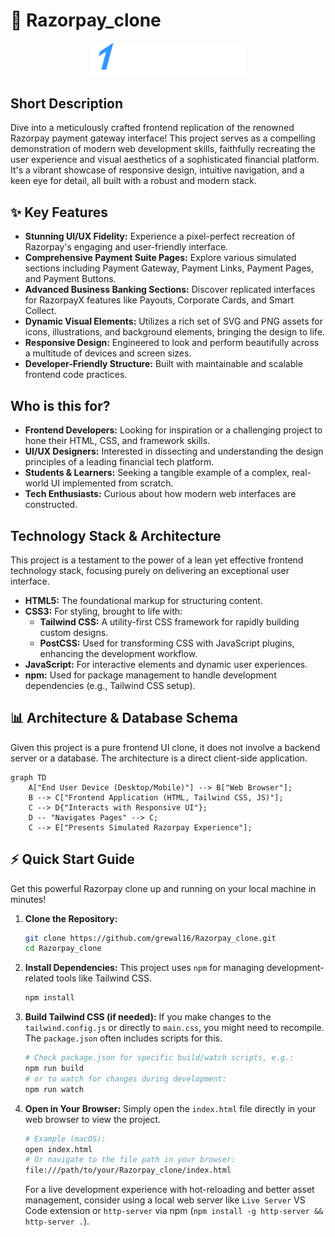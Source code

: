 # 🚀 Razorpay_clone

<p align="center"><img src="./images/logo.svg" alt="Razorpay Clone Logo" width="250"></p>

## Short Description
Dive into a meticulously crafted frontend replication of the renowned Razorpay payment gateway interface! This project serves as a compelling demonstration of modern web development skills, faithfully recreating the user experience and visual aesthetics of a sophisticated financial platform. It's a vibrant showcase of responsive design, intuitive navigation, and a keen eye for detail, all built with a robust and modern stack.

## ✨ Key Features
*   **Stunning UI/UX Fidelity:** Experience a pixel-perfect recreation of Razorpay's engaging and user-friendly interface.
*   **Comprehensive Payment Suite Pages:** Explore various simulated sections including Payment Gateway, Payment Links, Payment Pages, and Payment Buttons.
*   **Advanced Business Banking Sections:** Discover replicated interfaces for RazorpayX features like Payouts, Corporate Cards, and Smart Collect.
*   **Dynamic Visual Elements:** Utilizes a rich set of SVG and PNG assets for icons, illustrations, and background elements, bringing the design to life.
*   **Responsive Design:** Engineered to look and perform beautifully across a multitude of devices and screen sizes.
*   **Developer-Friendly Structure:** Built with maintainable and scalable frontend code practices.

## Who is this for?
*   **Frontend Developers:** Looking for inspiration or a challenging project to hone their HTML, CSS, and framework skills.
*   **UI/UX Designers:** Interested in dissecting and understanding the design principles of a leading financial tech platform.
*   **Students & Learners:** Seeking a tangible example of a complex, real-world UI implemented from scratch.
*   **Tech Enthusiasts:** Curious about how modern web interfaces are constructed.

## Technology Stack & Architecture
This project is a testament to the power of a lean yet effective frontend technology stack, focusing purely on delivering an exceptional user interface.

*   **HTML5:** The foundational markup for structuring content.
*   **CSS3:** For styling, brought to life with:
    *   **Tailwind CSS:** A utility-first CSS framework for rapidly building custom designs.
    *   **PostCSS:** Used for transforming CSS with JavaScript plugins, enhancing the development workflow.
*   **JavaScript:** For interactive elements and dynamic user experiences.
*   **npm:** Used for package management to handle development dependencies (e.g., Tailwind CSS setup).

## 📊 Architecture & Database Schema
Given this project is a pure frontend UI clone, it does not involve a backend server or a database. The architecture is a direct client-side application.

```mermaid
graph TD
    A["End User Device (Desktop/Mobile)"] --> B["Web Browser"];
    B --> C["Frontend Application (HTML, Tailwind CSS, JS)"];
    C --> D{"Interacts with Responsive UI"};
    D -- "Navigates Pages" --> C;
    C --> E["Presents Simulated Razorpay Experience"];
```

## ⚡ Quick Start Guide
Get this powerful Razorpay clone up and running on your local machine in minutes!

1.  **Clone the Repository:**
    ```bash
    git clone https://github.com/grewal16/Razorpay_clone.git
    cd Razorpay_clone
    ```

2.  **Install Dependencies:**
    This project uses `npm` for managing development-related tools like Tailwind CSS.
    ```bash
    npm install
    ```

3.  **Build Tailwind CSS (if needed):**
    If you make changes to the `tailwind.config.js` or directly to `main.css`, you might need to recompile. The `package.json` often includes scripts for this.
    ```bash
    # Check package.json for specific build/watch scripts, e.g.:
    npm run build
    # or to watch for changes during development:
    npm run watch
    ```

4.  **Open in Your Browser:**
    Simply open the `index.html` file directly in your web browser to view the project.
    ```bash
    # Example (macOS):
    open index.html
    # Or navigate to the file path in your browser:
    file:///path/to/your/Razorpay_clone/index.html
    ```
    For a live development experience with hot-reloading and better asset management, consider using a local web server like `Live Server` VS Code extension or `http-server` via npm (`npm install -g http-server && http-server .`).